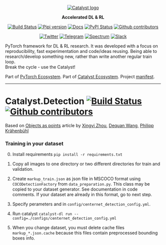 <div align="center">

[![Catalyst logo](https://raw.githubusercontent.com/catalyst-team/catalyst-pics/master/pics/catalyst_logo.png)](https://github.com/catalyst-team/catalyst)

**Accelerated DL & RL**

[![Build Status](http://66.248.205.49:8111/app/rest/builds/buildType:id:Catalyst_Deploy/statusIcon.svg)](http://66.248.205.49:8111/project.html?projectId=Catalyst&tab=projectOverview&guest=1)
[![Pipi version](https://img.shields.io/pypi/v/catalyst.svg)](https://pypi.org/project/catalyst/)
[![Docs](https://img.shields.io/badge/dynamic/json.svg?label=docs&url=https%3A%2F%2Fpypi.org%2Fpypi%2Fcatalyst%2Fjson&query=%24.info.version&colorB=brightgreen&prefix=v)](https://catalyst-team.github.io/catalyst/index.html)
[![PyPI Status](https://pepy.tech/badge/catalyst)](https://pepy.tech/project/catalyst)
[![Github contributors](https://img.shields.io/github/contributors/catalyst-team/catalyst.svg?logo=github&logoColor=white)](https://github.com/catalyst-team/catalyst/graphs/contributors)

[![Twitter](https://img.shields.io/badge/news-on%20twitter-499feb)](https://t.me/catalyst_team)
[![Telegram](https://img.shields.io/badge/channel-on%20telegram-blue)](https://t.me/catalyst_team)
[![Spectrum](https://img.shields.io/badge/chat-on%20spectrum-blueviolet)](https://spectrum.chat/catalyst)
[![Slack](https://img.shields.io/badge/ODS-slack-red)](https://opendatascience.slack.com/messages/CGK4KQBHD)


</div>

PyTorch framework for DL & RL research.
It was developed with a focus on reproducibility,
fast experimentation and code/ideas reusing.
Being able to research/develop something new,
rather than write another regular train loop. <br/>
Break the cycle - use the Catalyst!

Part of [PyTorch Ecosystem](https://pytorch.org/ecosystem/). Part of [Catalyst Ecosystem](https://docs.google.com/presentation/d/1D-yhVOg6OXzjo9K_-IS5vSHLPIUxp1PEkFGnpRcNCNU/edit?usp=sharing). Project [manifest](https://github.com/catalyst-team/catalyst/blob/master/MANIFEST.md).

---

# Catalyst.Detection [![Build Status](https://travis-ci.com/catalyst-team/detection.svg?branch=master)](https://travis-ci.com/catalyst-team/detection) [![Github contributors](https://img.shields.io/github/contributors/catalyst-team/detection.svg?logo=github&logoColor=white)](https://github.com/catalyst-team/detection/graphs/contributors)

Based on [Objects as points](https://arxiv.org/abs/1904.07850) article by [Xingyi Zhou](https://arxiv.org/search/cs?searchtype=author&query=Zhou%2C+X), [Dequan Wang](https://arxiv.org/search/cs?searchtype=author&query=Wang%2C+D), [Philipp Krähenbühl](https://arxiv.org/search/cs?searchtype=author&query=Kr%C3%A4henb%C3%BChl%2C+P)

### Training in your dataset
0. Install requirements ```pip install -r requirements.txt```

1. Copy all images to one directory or two different directories for train and validation.

1. Create ```markup_train.json``` as json file in MSCOCO format using ```COCODetectionFactory``` from ```data_preparation.py```. This class may be copied to your dataset generator. See documentation in code comments.  If your dataset are already in this format, go to next step.

1. Specify perameters and in ```config/centernet_detection_config.yml```.

1. Run catalyst ```catalyst-dl run --config=./configs/centernet_detection_config.yml```

1. When you change dataset, you must delete cache files ```markup_*.json.cache``` because this files contain preprocessed bounding boxes info.
